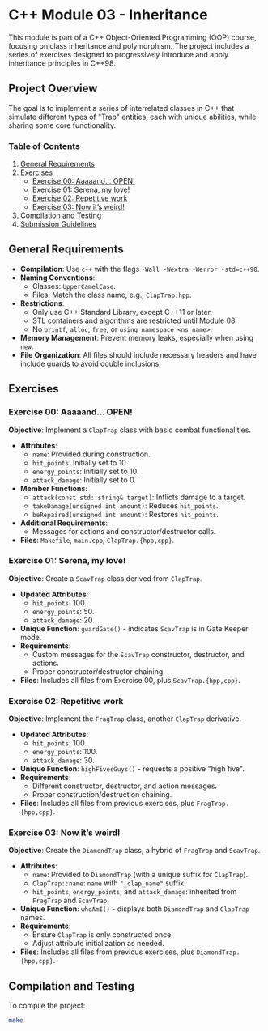 # C++ Module 03 - Inheritance

This module is part of a C++ Object-Oriented Programming (OOP) course, focusing on class inheritance and polymorphism. The project includes a series of exercises designed to progressively introduce and apply inheritance principles in C++98.

## Project Overview

The goal is to implement a series of interrelated classes in C++ that simulate different types of "Trap" entities, each with unique abilities, while sharing some core functionality.

### Table of Contents
1. [General Requirements](#general-requirements)
2. [Exercises](#exercises)
   - [Exercise 00: Aaaaand... OPEN!](#exercise-00-aaaaand-open)
   - [Exercise 01: Serena, my love!](#exercise-01-serena-my-love)
   - [Exercise 02: Repetitive work](#exercise-02-repetitive-work)
   - [Exercise 03: Now it’s weird!](#exercise-03-now-its-weird)
3. [Compilation and Testing](#compilation-and-testing)
4. [Submission Guidelines](#submission-guidelines)

## General Requirements

- **Compilation**: Use `c++` with the flags `-Wall -Wextra -Werror -std=c++98`.
- **Naming Conventions**:
  - Classes: `UpperCamelCase`.
  - Files: Match the class name, e.g., `ClapTrap.hpp`.
- **Restrictions**:
  - Only use C++ Standard Library, except C++11 or later.
  - STL containers and algorithms are restricted until Module 08.
  - No `printf`, `alloc`, `free`, or `using namespace <ns_name>`.
- **Memory Management**: Prevent memory leaks, especially when using `new`.
- **File Organization**: All files should include necessary headers and have include guards to avoid double inclusions.

## Exercises

### Exercise 00: Aaaaand... OPEN!

**Objective**: Implement a `ClapTrap` class with basic combat functionalities.

- **Attributes**:
  - `name`: Provided during construction.
  - `hit_points`: Initially set to 10.
  - `energy_points`: Initially set to 10.
  - `attack_damage`: Initially set to 0.
- **Member Functions**:
  - `attack(const std::string& target)`: Inflicts damage to a target.
  - `takeDamage(unsigned int amount)`: Reduces `hit_points`.
  - `beRepaired(unsigned int amount)`: Restores `hit_points`.
- **Additional Requirements**:
  - Messages for actions and constructor/destructor calls.
- **Files**: `Makefile`, `main.cpp`, `ClapTrap.{hpp,cpp}`.

### Exercise 01: Serena, my love!

**Objective**: Create a `ScavTrap` class derived from `ClapTrap`.

- **Updated Attributes**:
  - `hit_points`: 100.
  - `energy_points`: 50.
  - `attack_damage`: 20.
- **Unique Function**: `guardGate()` - indicates `ScavTrap` is in Gate Keeper mode.
- **Requirements**:
  - Custom messages for the `ScavTrap` constructor, destructor, and actions.
  - Proper constructor/destructor chaining.
- **Files**: Includes all files from Exercise 00, plus `ScavTrap.{hpp,cpp}`.

### Exercise 02: Repetitive work

**Objective**: Implement the `FragTrap` class, another `ClapTrap` derivative.

- **Updated Attributes**:
  - `hit_points`: 100.
  - `energy_points`: 100.
  - `attack_damage`: 30.
- **Unique Function**: `highFivesGuys()` - requests a positive "high five".
- **Requirements**:
  - Different constructor, destructor, and action messages.
  - Proper construction/destruction chaining.
- **Files**: Includes all files from previous exercises, plus `FragTrap.{hpp,cpp}`.

### Exercise 03: Now it’s weird!

**Objective**: Create the `DiamondTrap` class, a hybrid of `FragTrap` and `ScavTrap`.

- **Attributes**:
  - `name`: Provided to `DiamondTrap` (with a unique suffix for `ClapTrap`).
  - `ClapTrap::name`: `name` with `"_clap_name"` suffix.
  - `hit_points`, `energy_points`, and `attack_damage`: inherited from `FragTrap` and `ScavTrap`.
- **Unique Function**: `whoAmI()` - displays both `DiamondTrap` and `ClapTrap` names.
- **Requirements**:
  - Ensure `ClapTrap` is only constructed once.
  - Adjust attribute initialization as needed.
- **Files**: Includes all files from previous exercises, plus `DiamondTrap.{hpp,cpp}`.

## Compilation and Testing

To compile the project:
```bash
make
